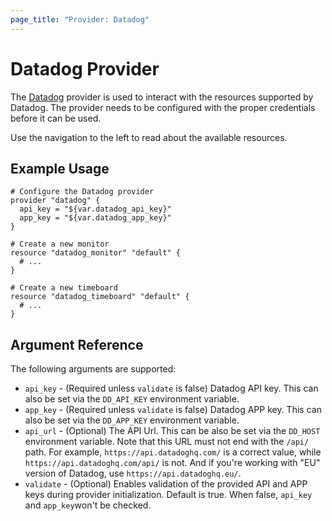 ```yaml
---
page_title: "Provider: Datadog"
---
```


# Datadog Provider

The [Datadog](https://www.datadoghq.com) provider is used to interact with the
resources supported by Datadog. The provider needs to be configured
with the proper credentials before it can be used.

Use the navigation to the left to read about the available resources.

## Example Usage

```hcl
# Configure the Datadog provider
provider "datadog" {
  api_key = "${var.datadog_api_key}"
  app_key = "${var.datadog_app_key}"
}

# Create a new monitor
resource "datadog_monitor" "default" {
  # ...
}

# Create a new timeboard
resource "datadog_timeboard" "default" {
  # ...
}
```

## Argument Reference

The following arguments are supported:

* `api_key` - (Required unless `validate` is false) Datadog API key. This can also be set via the `DD_API_KEY` environment variable.
* `app_key` - (Required unless `validate` is false) Datadog APP key. This can also be set via the `DD_APP_KEY` environment variable.
* `api_url` - (Optional) The API Url. This can be also be set via the `DD_HOST` environment variable. Note that this URL must not end with the `/api/` path. For example, `https://api.datadoghq.com/` is a correct value, while `https://api.datadoghq.com/api/` is not. And if you're working with  "EU" version of Datadog, use `https://api.datadoghq.eu/`.
* `validate` - (Optional) Enables validation of the provided API and APP keys during provider initialization. Default is true. When false, `api_key` and `app_key`won't be checked.
